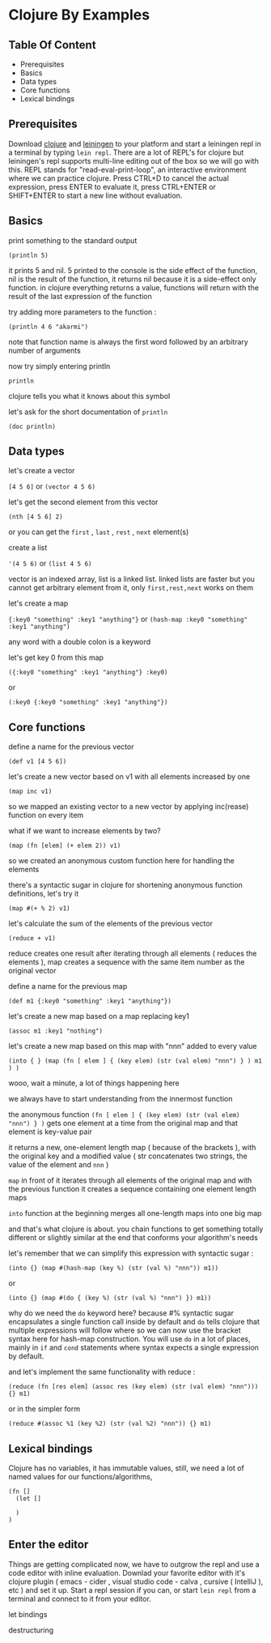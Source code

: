 # Clojure By Examples

## Table Of Content

* Prerequisites
* Basics
* Data types
* Core functions
* Lexical bindings

## Prerequisites

Download [clojure](https://clojure.org/guides/getting_started) and [leiningen](https://leiningen.org/) to your platform and start a leiningen repl in a terminal by typing ```lein repl```. There are a lot of REPL's for clojure but leiningen's repl supports multi-line editing out of the box so we will go with this.
REPL stands for "read-eval-print-loop", an interactive environment where we can practice clojure. 
Press CTRL+D to cancel the actual expression, press ENTER to evaluate it, press CTRL+ENTER or SHIFT+ENTER to start a new line without evaluation.

## Basics

print something to the standard output

```(println 5)```

it prints 5 and nil. 5 printed to the console is the side effect of the function, nil is the result of the function, it returns nil because it is a side-effect only function. in clojure everything returns a value, functions will return with the result of the last expression of the function

try adding more parameters to the function :

```(println 4 6 "akarmi")```

note that function name is always the first word followed by an arbitrary number of arguments

now try simply entering println

```println```

clojure tells you what it knows about this symbol

let's ask for the short documentation of ```println```

```(doc println)```

## Data types

let's create a vector

```[4 5 6]``` or ```(vector 4 5 6)```

let's get the second element from this vector

```(nth [4 5 6] 2)```

or you can get the ```first``` , ```last``` , ```rest``` , ```next``` element(s)

create a list

```'(4 5 6)``` or ```(list 4 5 6)```

vector is an indexed array, list is a linked list. linked lists are faster but you cannot get arbitrary element from it, only ```first,rest,next``` works on them

let's create a map

```{:key0 "something" :key1 "anything"}``` or ```(hash-map :key0 "something" :key1 "anything")```

any word with a double colon is a keyword

let's get key 0 from this map

```({:key0 "something" :key1 "anything"} :key0)```

or

```(:key0 {:key0 "something" :key1 "anything"})```

## Core functions

define a name for the previous vector

```(def v1 [4 5 6])```

let's create a new vector based on v1 with all elements increased by one

```(map inc v1)```

so we mapped an existing vector to a new vector by applying inc(rease) function on every item

what if we want to increase elements by two?

```(map (fn [elem] (+ elem 2)) v1)```

so we created an anonymous custom function here for handling the elements

there's a syntactic sugar in clojure for shortening anonymous function definitions, let's try it

```(map #(+ % 2) v1)```

let's calculate the sum of the elements of the previous vector

```(reduce + v1)```

reduce creates one result after iterating through all elements ( reduces the elements ), map creates a sequence with the same item number as the original vector

define a name for the previous map

```(def m1 {:key0 "something" :key1 "anything"})```

let's create a new map based on a map replacing key1

```(assoc m1 :key1 "nothing")```

let's create a new map based on this map with "nnn" added to every value

```(into { } (map (fn [ elem ] { (key elem) (str (val elem) "nnn") } ) m1 ) )```

wooo, wait a minute, a lot of things happening here

we always have to start understanding from the innermost function

the anonymous function ```(fn [ elem ] { (key elem) (str (val elem) "nnn") } )``` gets one element at a time from the original map and that element is key-value pair

it returns a new, one-element length map ( because of the brackets ), with the original key and a modified value ( str concatenates two strings, the value of the element and ```nnn``` )

```map``` in front of it iterates through all elements of the original map and with the previous function it creates a sequence containing one element length maps

```into``` function at the beginning merges all one-length maps into one big map

and that's what clojure is about. you chain functions to get something totally different or slightly similar at the end that conforms your algorithm's needs

let's remember that we can simplify this expression with syntactic sugar :

```(into {} (map #(hash-map (key %) (str (val %) "nnn")) m1))```

or

```(into {} (map #(do { (key %) (str (val %) "nnn") }) m1))```

why do we need the ```do``` keyword here? because #% syntactic sugar encapsulates a single function call inside by default and ```do``` tells clojure that multiple expressions will follow where so we can now use the bracket syntax here for hash-map construction. You will use ```do``` in a lot of places, mainly in ```if``` and ```cond``` statements where syntax expects a single expression by default.

and let's implement the same functionality with reduce :

```(reduce (fn [res elem] (assoc res (key elem) (str (val elem) "nnn"))) {} m1)```

or in the simpler form

```(reduce #(assoc %1 (key %2) (str (val %2) "nnn")) {} m1)```

## Lexical bindings

Clojure has no variables, it has immutable values, still, we need a lot of named values for our functions/algorithms,

```
(fn []
  (let []
  
  )
)
```

## Enter the editor

Things are getting complicated now, we have to outgrow the repl and use a code editor with inline evaluation.
Downlad your favorite editor with it's clojure plugin ( emacs - cider , visual studio code - calva , cursive ( IntelliJ ), etc ) and set it up. Start a repl session if you can, or start ```lein repl``` from a terminal and connect to it from your editor.

let bindings


destructuring
